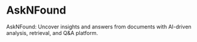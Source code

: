 # AskNFound

AskNFound: Uncover insights and answers from documents with AI-driven analysis, retrieval, and Q&amp;A platform.
